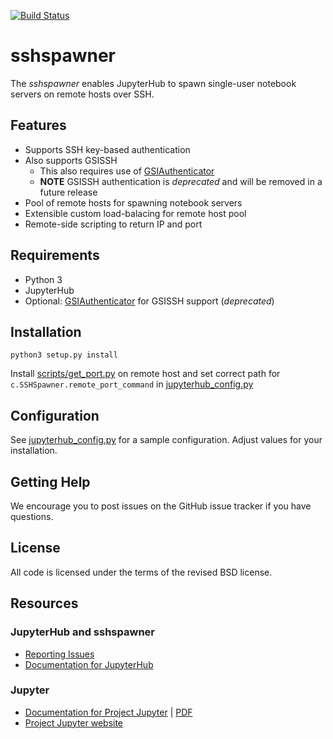 [![Build Status](https://travis-ci.org/kellyrowland/sshspawner.svg?branch=master)](https://travis-ci.org/kellyrowland/sshspawner)

# sshspawner

The *sshspawner* enables JupyterHub to spawn single-user notebook servers on remote hosts over SSH.

## Features

* Supports SSH key-based authentication
* Also supports GSISSH
    * This also requires use of [GSIAuthenticator](https://github.com/NERSC/GSIAuthenticator)
    * **NOTE** GSISSH authentication is *deprecated* and will be removed in a future release
* Pool of remote hosts for spawning notebook servers
* Extensible custom load-balacing for remote host pool
* Remote-side scripting to return IP and port

## Requirements

* Python 3
* JupyterHub
* Optional: [GSIAuthenticator](https://github.com/NERSC/GSIAuthenticator) for GSISSH support (*deprecated*)

## Installation

```
python3 setup.py install
```

Install [scripts/get_port.py](scripts/get_port.py) on remote host and set correct path for `c.SSHSpawner.remote_port_command` in [jupyterhub_config.py](jupyterhub_config.py)

## Configuration

See [jupyterhub_config.py](jupyterhub_config.py) for a sample configuration.
Adjust values for your installation.

## Getting Help

We encourage you to post issues on the GitHub issue tracker if you have questions.

## License

All code is licensed under the terms of the revised BSD license.

## Resources

### JupyterHub and sshspawner

- [Reporting Issues](https://github.com/NERSC/sshspawner/issues)
- [Documentation for JupyterHub](https://jupyterhub.readthedocs.io)

### Jupyter

- [Documentation for Project Jupyter](https://jupyter.readthedocs.io/en/latest/index.html) | [PDF](https://media.readthedocs.org/pdf/jupyter/latest/jupyter.pdf)
- [Project Jupyter website](https://jupyter.org)

